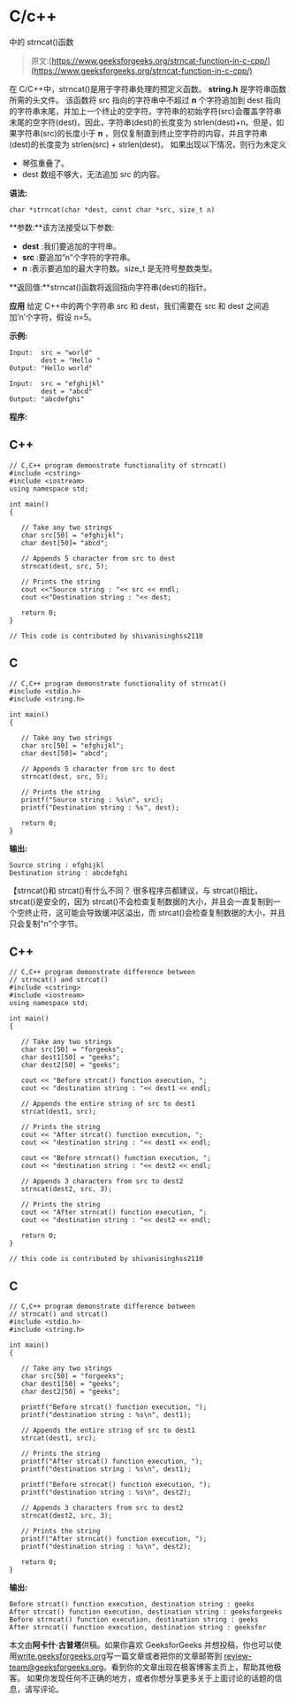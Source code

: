 # C/c++

中的 strncat()函数

> 原文:[https://www.geeksforgeeks.org/strncat-function-in-c-cpp/](https://www.geeksforgeeks.org/strncat-function-in-c-cpp/)

在 C/C++中，strncat()是用于字符串处理的预定义函数。 **string.h** 是字符串函数所需的头文件。
该函数将 src 指向的字符串中不超过 **n** 个字符追加到 dest 指向的字符串末尾，并加上一个终止的空字符。字符串的初始字符(src)会覆盖字符串末尾的空字符(dest)。因此，字符串(dest)的长度变为 strlen(dest)+n。但是，如果字符串(src)的长度小于 **n** ，则仅复制直到终止空字符的内容，并且字符串(dest)的长度变为 strlen(src) + strlen(dest)。
如果出现以下情况，则行为未定义

*   琴弦重叠了。
*   dest 数组不够大，无法追加 src 的内容。

**语法:**

```
char *strncat(char *dest, const char *src, size_t n)
```

**参数:**该方法接受以下参数:

*   **dest** :我们要追加的字符串。
*   **src** :要追加“n”个字符的字符串。
*   **n** :表示要追加的最大字符数。size_t 是无符号整数类型。

**返回值:**strncat()函数将返回指向字符串(dest)的指针。

**应用**
给定 C++中的两个字符串 src 和 dest，我们需要在 src 和 dest 之间追加‘n’个字符，假设 n=5。

**示例:**

```
Input:  src = "world"
        dest = "Hello "
Output: "Hello world"

Input:  src = "efghijkl"
        dest = "abcd"
Output: "abcdefghi"
```

**程序:**

## C++

```
// C,C++ program demonstrate functionality of strncat()
#include <cstring>
#include <iostream>
using namespace std;

int main()
{

   // Take any two strings
   char src[50] = "efghijkl";
   char dest[50]= "abcd";

   // Appends 5 character from src to dest
   strncat(dest, src, 5);

   // Prints the string
   cout <<"Source string : "<< src << endl;
   cout <<"Destination string : "<< dest;

   return 0;
}

// This code is contributed by shivanisinghss2110
```

## C

```
// C,C++ program demonstrate functionality of strncat()
#include <stdio.h>
#include <string.h>

int main()
{

   // Take any two strings
   char src[50] = "efghijkl";
   char dest[50]= "abcd";

   // Appends 5 character from src to dest
   strncat(dest, src, 5);

   // Prints the string
   printf("Source string : %s\n", src);
   printf("Destination string : %s", dest);

   return 0;
}
```

**输出:**

```
Source string : efghijkl
Destination string : abcdefghi
```

【strncat()和 strcat()有什么不同？
很多程序员都建议，与 strcat()相比，strcat()是安全的，因为 strcat()不会检查复制数据的大小，并且会一直复制到一个空终止符，这可能会导致缓冲区溢出，而 strcat()会检查复制数据的大小，并且只会复制“n”个字节。

## C++

```
// C,C++ program demonstrate difference between
// strncat() and strcat()
#include <cstring>
#include <iostream>
using namespace std;

int main()
{

   // Take any two strings
   char src[50] = "forgeeks";
   char dest1[50] = "geeks";
   char dest2[50] = "geeks";

   cout << "Before strcat() function execution, ";
   cout << "destination string : "<< dest1 << endl;

   // Appends the entire string of src to dest1
   strcat(dest1, src);

   // Prints the string
   cout << "After strcat() function execution, ";
   cout << "destination string : "<< dest1 << endl;

   cout << "Before strncat() function execution, ";
   cout << "destination string : "<< dest2 << endl;

   // Appends 3 characters from src to dest2
   strncat(dest2, src, 3);

   // Prints the string
   cout << "After strncat() function execution, ";
   cout << "destination string : "<< dest2 << endl;

   return 0;
}

// this code is contributed by shivanisinghss2110
```

## C

```
// C,C++ program demonstrate difference between
// strncat() and strcat()
#include <stdio.h>
#include <string.h>

int main()
{

   // Take any two strings
   char src[50] = "forgeeks";
   char dest1[50] = "geeks";
   char dest2[50] = "geeks";

   printf("Before strcat() function execution, ");
   printf("destination string : %s\n", dest1);

   // Appends the entire string of src to dest1
   strcat(dest1, src);

   // Prints the string
   printf("After strcat() function execution, ");
   printf("destination string : %s\n", dest1);

   printf("Before strncat() function execution, ");
   printf("destination string : %s\n", dest2);

   // Appends 3 characters from src to dest2
   strncat(dest2, src, 3);

   // Prints the string
   printf("After strncat() function execution, ");
   printf("destination string : %s\n", dest2);

   return 0;
}
```

**输出:**

```
Before strcat() function execution, destination string : geeks
After strcat() function execution, destination string : geeksforgeeks
Before strncat() function execution, destination string : geeks
After strncat() function execution, destination string : geeksfor
```

本文由**阿卡什·古普塔**供稿。如果你喜欢 GeeksforGeeks 并想投稿，你也可以使用[write.geeksforgeeks.org](https://write.geeksforgeeks.org)写一篇文章或者把你的文章邮寄到 review-team@geeksforgeeks.org。看到你的文章出现在极客博客主页上，帮助其他极客。
如果你发现任何不正确的地方，或者你想分享更多关于上面讨论的话题的信息，请写评论。